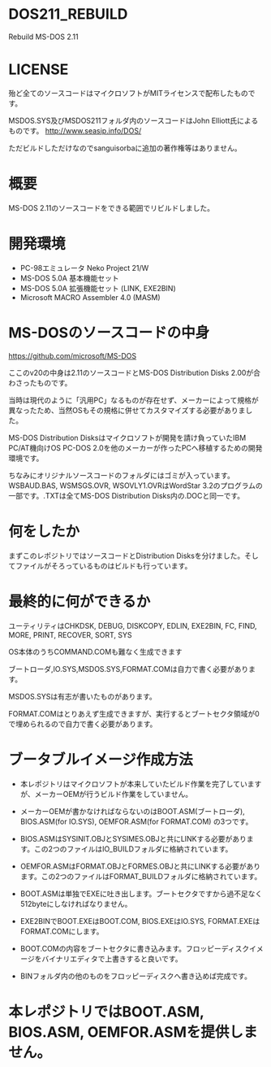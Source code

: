 # DOS211_REBUILD
Rebuild MS-DOS 2.11

# LICENSE
殆ど全てのソースコードはマイクロソフトがMITライセンスで配布したものです。

MSDOS.SYS及びMSDOS211フォルダ内のソースコードはJohn Elliott氏によるものです。
http://www.seasip.info/DOS/

ただビルドしただけなのでsanguisorbaに追加の著作権等はありません。

# 概要
MS-DOS 2.11のソースコードをできる範囲でリビルドしました。

# 開発環境
* PC-98エミュレータ Neko Project 21/W
* MS-DOS 5.0A 基本機能セット
* MS-DOS 5.0A 拡張機能セット (LINK, EXE2BIN)
* Microsoft MACRO Assembler 4.0 (MASM)

# MS-DOSのソースコードの中身

https://github.com/microsoft/MS-DOS

ここのv20の中身は2.11のソースコードとMS-DOS Distribution Disks 2.00が合わさったものです。

当時は現代のように「汎用PC」なるものが存在せず、メーカーによって規格が異なったため、当然OSもその規格に併せてカスタマイズする必要がありました。

MS-DOS Distribution Disksはマイクロソフトが開発を請け負っていたIBM PC/AT機向けOS PC-DOS 2.0を他のメーカーが作ったPCへ移植するための開発環境です。

ちなみにオリジナルソースコードのフォルダにはゴミが入っています。WSBAUD.BAS, WSMSGS.OVR, WSOVLY1.OVRはWordStar 3.2のプログラムの一部です。.TXTは全てMS-DOS Distribution Disks内の.DOCと同一です。

# 何をしたか
まずこのレポジトリではソースコードとDistribution Disksを分けました。そしてファイルがそろっているものはビルドも行っています。

# 最終的に何ができるか
ユーティリティはCHKDSK, DEBUG, DISKCOPY, EDLIN, EXE2BIN, FC, FIND, MORE, PRINT, RECOVER, SORT, SYS

OS本体のうちCOMMAND.COMも難なく生成できます

ブートローダ,IO.SYS,MSDOS.SYS,FORMAT.COMは自力で書く必要があります。

MSDOS.SYSは有志が書いたものがあります。

FORMAT.COMはとりあえず生成できますが、実行するとブートセクタ領域が0で埋められるので自力で書く必要があります。

# ブータブルイメージ作成方法

* 本レポジトリはマイクロソフトが本来していたビルド作業を完了していますが、メーカーOEMが行うビルド作業をしていません。

* メーカーOEMが書かなければならないのはBOOT.ASM(ブートローダ), BIOS.ASM(for IO.SYS), OEMFOR.ASM(for FORMAT.COM) の3つです。

* BIOS.ASMはSYSINIT.OBJとSYSIMES.OBJと共にLINKする必要があります。この2つのファイルはIO_BUILDフォルダに格納されています。

* OEMFOR.ASMはFORMAT.OBJとFORMES.OBJと共にLINKする必要があります。この2つのファイルはFORMAT_BUILDフォルダに格納されています。

* BOOT.ASMは単独でEXEに吐き出します。ブートセクタですから過不足なく512byteにしなければなりません。

* EXE2BINでBOOT.EXEはBOOT.COM, BIOS.EXEはIO.SYS, FORMAT.EXEはFORMAT.COMにします。

* BOOT.COMの内容をブートセクタに書き込みます。フロッピーディスクイメージをバイナリエディタで上書きすると良いです。

* BINフォルダ内の他のものをフロッピーディスクへ書き込めば完成です。


# 本レポジトリではBOOT.ASM, BIOS.ASM, OEMFOR.ASMを提供しません。
